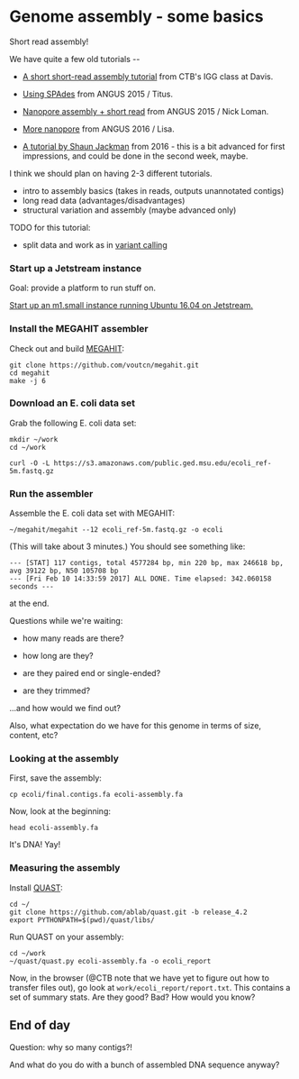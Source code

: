 # Genome assembly - some basics

Short read assembly!

We have quite a few old tutorials --

* [A short short-read assembly tutorial](https://github.com/ctb/2017-ucdavis-igg201b/blob/master/lab4/README.md) from CTB's IGG class at Davis.
* [Using SPAdes](https://angus.readthedocs.io/en/2015/assembling-ecoli.html) from ANGUS 2015 / Titus.
* [Nanopore assembly + short read](https://angus.readthedocs.io/en/2015/analyzing_nanopore_data.html) from ANGUS 2015 / Nick Loman.
* [More nanopore](https://angus.readthedocs.io/en/2016/analyzing_nanopore_data.html) from ANGUS 2016 / Lisa.

* [A tutorial by Shaun Jackman](http://sjackman.ca/abyss-activity/) from 2016 - this is a bit advanced for first impressions, and could be done in the second week, maybe.

I think we should plan on having 2-3 different tutorials.

* intro to assembly basics (takes in reads, outputs unannotated contigs)
* long read data (advantages/disadvantages)
* structural variation and assembly (maybe advanced only)

TODO for this tutorial:

* split data and work as in [variant calling](variant-calling.html)

### Start up a Jetstream instance

Goal: provide a platform to run stuff on.

[Start up an m1.small instance running Ubuntu 16.04 on Jetstream.](jetstream/boot.html)

### Install the MEGAHIT assembler

Check out and build [MEGAHIT](https://www.ncbi.nlm.nih.gov/pubmed/27012178):

    git clone https://github.com/voutcn/megahit.git
    cd megahit
    make -j 6

### Download an E. coli data set

Grab the following E. coli data set:

    mkdir ~/work
    cd ~/work
    
    curl -O -L https://s3.amazonaws.com/public.ged.msu.edu/ecoli_ref-5m.fastq.gz
    
### Run the assembler

Assemble the E. coli data set with MEGAHIT:

    ~/megahit/megahit --12 ecoli_ref-5m.fastq.gz -o ecoli

(This will take about 3 minutes.)  You should see something like:

    --- [STAT] 117 contigs, total 4577284 bp, min 220 bp, max 246618 bp, avg 39122 bp, N50 105708 bp
    --- [Fri Feb 10 14:33:59 2017] ALL DONE. Time elapsed: 342.060158 seconds ---

at the end.

Questions while we're waiting:

* how many reads are there?

* how long are they?

* are they paired end or single-ended?

* are they trimmed?

...and how would we find out?

Also, what expectation do we have for this genome in terms of size,
content, etc?

### Looking at the assembly

First, save the assembly:

    cp ecoli/final.contigs.fa ecoli-assembly.fa
    
Now, look at the beginning:

    head ecoli-assembly.fa
    
It's DNA! Yay!

### Measuring the assembly

Install [QUAST](http://quast.sourceforge.net/quast):

    cd ~/
    git clone https://github.com/ablab/quast.git -b release_4.2
    export PYTHONPATH=$(pwd)/quast/libs/

Run QUAST on your assembly:

    cd ~/work
    ~/quast/quast.py ecoli-assembly.fa -o ecoli_report
    
Now, in the browser (@CTB note that we have yet to figure out how to
transfer files out), go look at `work/ecoli_report/report.txt`.  This
contains a set of summary stats. Are they good? Bad? How would you
know?

## End of day

Question: why so many contigs?!

And what do you do with a bunch of assembled DNA sequence anyway?
